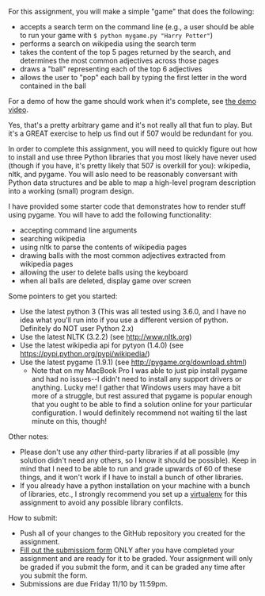 

For this assignment, you will make a simple "game" that does the following:
* accepts a search term on the command line (e.g., a user should be able to run your game with `$ python mygame.py "Harry Potter"`)
* performs a search on wikipedia using the search term
* takes the content of the top 5 pages returned by the search, and determines the most common adjectives across those pages
* draws a "ball" representing each of the top 6 adjectives
* allows the user to "pop" each ball by typing the first letter in the word contained in the ball

For a demo of how the game should work when it's complete, see [the demo video](https://www.youtube.com/watch?v=o7XdEKSpxEM).

Yes, that's a pretty arbitrary game and it's not really all that fun to play. But it's a GREAT exercise to help us find out if 507 would be redundant for you. 

In order to complete this assignment, you will need to quickly figure out how to install and use three Python libraries that you most likely have never used (though if you have, it's pretty likely that 507 is overkill for you): wikipedia, nltk, and pygame. You will aslo need to be reasonably conversant with Python data structures and be able to map a high-level program description into a working (small) program design.

I have provided some starter code that demonstrates how to render stuff using pygame. You will have to add the following functionality:

* accepting command line arguments
* searching wikipedia
* using nltk to parse the contents of wikipedia pages
* drawing balls with the most common adjectives extracted from wikipedia pages
* allowing the user to delete balls using the keyboard
* when all balls are deleted, display game over screen

Some pointers to get you started:
* Use the latest python 3 (This was all tested using 3.6.0, and I have no idea what you'll run into if you use a different version of python. Definitely do NOT user Python 2.x)
* Use the latest NLTK (3.2.2) (see <http://www.nltk.org>)
* Use the latest wikipedia api for pytyon (1.4.0) (see <https://pypi.python.org/pypi/wikipedia/>)
* Use the latest pygame (1.9.1) (see <http://pygame.org/download.shtml>)
	* Note that on my MacBook Pro I was able to just pip install pygame and had no issues--I didn't need to install any support drivers or anything. Lucky me! I gather that Windows users may have a bit more of a struggle, but rest assured that pygame is popular enough that you ought to be able to find a solution online for your particular configuration. I would definitely recommend not waiting til the last minute on this, though!

Other notes:
* Please don't use any *other* third-party libraries if at all possible (my solution didn't need any others, so I know it should be possible). Keep in mind that I need to be able to run and grade upwards of 60 of these things, and it won't work if I have to install a bunch of other libraries.
* If you already have a python installation on your machine with a bunch of libraries, etc., I strongly recommend you set up a [virtualenv](https://virtualenv.pypa.io/en/stable/) for this assignment to avoid any possible library confilcts. 

How to submit:
* Push all of your changes to the GitHub repository you created for the assignment.
* [Fill out the submissiom form](https://docs.google.com/forms/d/e/1FAIpQLScWlx-pPS0mC7z1YGwRkzsnQvU2WjNPfBaTQbm-Uj2b-u857g/viewform) ONLY after you have completed your assignment and are ready for it to be graded. Your assignment will only be graded if you submit the form, and it can be graded any time after you submit the form.
* Submissions are due Friday 11/10 by 11:59pm.
